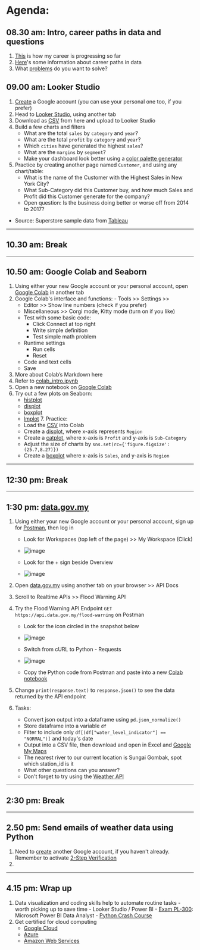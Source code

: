 # Agenda:

## 08.30 am: Intro, career paths in data and questions
   1. [This](https://docs.google.com/presentation/d/e/2PACX-1vRbfvQpTP4ARbARRWhOL6WZ6koCKSHvf5OxFyHcJjn8GHXG3OpuneEH6uMYlpxKX0H_sEfHB6KAKrkq/pub?start=true&loop=false&slide=id.g29007063b8d_0_118) is how my career is progressing so far
   2. [Here](https://docs.google.com/presentation/d/e/2PACX-1vQp61itveaNmpuS4UMXIfaQshjMYBqywRP2aMWZjMlZy5v-iNOUouDMn_-z33RBwi2TeauhgEzGoep-/pub?start=false&loop=false)'s some information about career paths in data
   3. What [problems](https://padlet.com/kohwyhow/what-problems-do-you-want-to-solve-gjcypqiq99ko1wke) do you want to solve?

## 09.00 am: Looker Studio
   1. [Create](https://mail.google.com/mail/) a Google account (you can use your personal one too, if you prefer)
   2. Head to [Looker Studio](https://datastudio.google.com/), using another tab
   3. Download as [CSV](https://docs.google.com/spreadsheets/d/1IaonaJj-c5Ud76Uc9WeRiMSlKLTNnbg-BCUxOoZrXn0/edit?usp=sharing) from here and upload to Looker Studio
   4. Build a few charts and filters
       - What are the total `sales` by `category` and `year`?
       - What are the total `profit` by `category` and `year`?
       - Which `cities` have generated the highest `sales`?
       - What are the `margins` by `segment`?
       - Make your dashboard look better using a [color palette generator](https://coolors.co/)
   5. Practice by creating another page named `Customer`, and using any chart/table:
       - What is the name of the Customer with the Highest Sales in New York City?
       - What Sub-Category did this Customer buy, and how much Sales and Profit did this Customer generate for the company?
       - Open question: Is the business doing better or worse off from 2014 to 2017?
    
   - Source: Superstore sample data from [Tableau](https://community.tableau.com/s/question/0D54T00000CWeX8SAL/sample-superstore-sales-excelxls)
___

## 10.30 am: Break
___

## 10.50 am: Google Colab and Seaborn
   1. Using either your new Google account or your personal account, open [Google Colab](https://colab.research.google.com/) in another tab
   2. Google Colab's interface and functions:
     - Tools >> Settings >> 
         - Editor >> Show line numbers (check if you prefer)
         - Miscellaneous >> Corgi mode, Kitty mode (turn on if you like)
      - Test with some basic code:
         - Click Connect at top right
         - Write simple definition	
         - Test simple math problem
      - Runtime settings
         - Run cells
         - Reset
      - Code and text cells
      - Save
   3. More about Colab’s Markdown here
   4. Refer to [colab_intro.ipynb](https://github.com/atlas-github/2023fstep25/blob/main/colab_intro.ipynb)
   5. Open a new notebook on [Google Colab](https://colab.research.google.com/)
   6. Try out a few plots on Seaborn:
      - [histplot](https://seaborn.pydata.org/generated/seaborn.histplot.html#seaborn.histplot)
      - [displot](https://seaborn.pydata.org/generated/seaborn.displot.html#seaborn.displot)
      - [boxplot](https://seaborn.pydata.org/generated/seaborn.boxplot.html#seaborn.boxplot)
      - [lmplot](https://seaborn.pydata.org/generated/seaborn.lmplot.html#seaborn.lmplot)
    7. Practice:
      - Load the [CSV](https://docs.google.com/spreadsheets/d/1IaonaJj-c5Ud76Uc9WeRiMSlKLTNnbg-BCUxOoZrXn0/edit?usp=sharing) into Colab
      - Create a [displot](https://seaborn.pydata.org/generated/seaborn.displot.html#seaborn.displot), where x-axis represents `Region`
      - Create a [catplot](https://seaborn.pydata.org/generated/seaborn.catplot.html#seaborn.catplot), where x-axis is `Profit` and y-axis is `Sub-Category`
      - Adjust the size of charts by `sns.set(rc={'figure.figsize':(25.7,8.27)})`
      - Create a [boxplot](https://seaborn.pydata.org/generated/seaborn.boxplot.html#seaborn.boxplot) where x-axis is `Sales`, and y-axis is `Region`
___   

## 12:30 pm: Break
___

## 1:30 pm: [data.gov.my](https://data.gov.my/dashboard)
   1. Using either your new Google account or your personal account, sign up for [Postman](https://www.postman.com/), then log in
       - Look for Workspaces (top left of the page) >> My Workspace (Click)
       - ![image](https://github.com/atlas-github/2023fstep25/assets/50855923/4144bc9c-1375-404e-9a39-747cd179724c)
         
       - Look for the + sign beside Overview
       - ![image](https://github.com/atlas-github/2023fstep25/assets/50855923/3582e9e2-61d3-4925-811d-959303ffca23)
         
   2. Open [data.gov.my](https://data.gov.my/dashboard) using another tab on your browser >> API Docs
   3. Scroll to Realtime APIs >> Flood Warning API
   4. Try the Flood Warning API Endpoint `GET https://api.data.gov.my/flood-warning` on Postman
        - Look for the icon circled in the snapshot below
        - ![image](https://github.com/atlas-github/2023fstep25/assets/50855923/f68b0004-a86f-467a-8c0c-d0a5c47c09a5)
     
        - Switch from cURL to Python - Requests
        - ![image](https://github.com/atlas-github/2023fstep25/assets/50855923/225b80ec-0323-42ad-8eb0-67c9d5ae0d85)
     
        - Copy the Python code from Postman and paste into a new [Colab notebook](https://colab.research.google.com/)

   5. Change `print(response.text)` to `response.json()` to see the data returned by the API endpoint
   6. Tasks:
      - Convert json output into a dataframe using `pd.json_normalize()`
      - Store dataframe into a variable `df`
      - Filter to include only `df[(df["water_level_indicator"] == "NORMAL")]` and today's date
      - Output into a CSV file, then download and open in Excel and [Google My Maps](https://www.google.com/maps/d/)
      - The nearest river to our current location is Sungai Gombak, spot which station_id is it
      - What other questions can you answer?
      - Don't forget to try using the [Weather API](https://developer.data.gov.my/realtime-api/weather) 

___    

## 2:30 pm: Break
___
    
## 2.50 pm: Send emails of weather data using Python
   1. Need to [create](https://mail.google.com/mail/) another Google account, if you haven't already. Remember to activate [2-Step Verification](https://support.google.com/accounts/answer/185839)
   2. 
___

## 4.15 pm: Wrap up
   1.  Data visualization and coding skills help to automate routine tasks - worth picking up to save time
      - Looker Studio / Power BI
      - [Exam PL-300](https://learn.microsoft.com/en-us/certifications/exams/pl-300/): Microsoft Power BI Data Analyst 
      - [Python Crash Course](https://nostarch.com/pythoncrashcourse2e)
   2. Get certified for cloud computing
      - [Google Cloud](https://cloud.google.com/certification)
      - [Azure](https://docs.microsoft.com/en-us/learn/certifications/)
      - [Amazon Web Services](https://aws.amazon.com/certification/)

